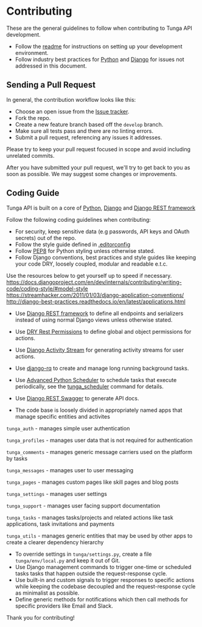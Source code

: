 # Contributing
These are the general guidelines to follow when contributing to Tunga API development.

* Follow the [readme](https://github.com/tunga-io/tunga-api/blob/master/readme.md) for instructions on setting up your development environment.
* Follow industry best practices for [Python](https://www.python.org/) and [Django](https://www.djangoproject.com/) for issues not addressed in this document.

## Sending a Pull Request

In general, the contribution workflow looks like this:

* Choose an open issue from the [Issue tracker](https://github.com/tunga-io/tunga-api/issues).
* Fork the repo.
* Create a new feature branch based off the `develop` branch.
* Make sure all tests pass and there are no linting errors.
* Submit a pull request, referencing any issues it addresses.

Please try to keep your pull request focused in scope and avoid including unrelated commits.

After you have submitted your pull request, we'll try to get back to you as soon as possible. We may suggest some changes or improvements.

## Coding Guide
Tunga API is built on a core of [Python](https://www.python.org/), [Django](https://www.djangoproject.com/) and [Django REST framework](http://www.django-rest-framework.org/)

Follow the following coding guidelines when contributing:

* For security, keep sensitive data (e.g passwords, API keys and OAuth secrets) out of the repo.
* Follow the style guide defined in [.editorconfig](https://github.com/tunga-io/tunga-web/blob/master/.editorconfig)
* Follow [PEP8](https://www.python.org/dev/peps/pep-0008/) for Python styling unless otherwise stated.
* Follow Django conventions, best practices and style guides like keeping your code DRY, loosely coupled, modular and readable e.t.c. 

Use the resources below to get yourself up to speed if necessary.
https://docs.djangoproject.com/en/dev/internals/contributing/writing-code/coding-style/#model-style
https://streamhacker.com/2011/01/03/django-application-conventions/
http://django-best-practices.readthedocs.io/en/latest/applications.html

* Use [Django REST framework](http://www.django-rest-framework.org/) to define all endpoints and serializers instead of using normal Django views unless otherwise stated.
* Use [DRY Rest Permissions](https://github.com/dbkaplan/dry-rest-permissions) to define global and object permissions for actions.
* Use [Django Activity Stream](https://github.com/justquick/django-activity-stream) for generating activity streams for user actions.
* Use [django-rq](https://github.com/rq/django-rq) to create and manage long running background tasks.
* Use [Advanced Python Scheduler](https://apscheduler.readthedocs.io/en/latest/) to schedule tasks that execute periodically, see the [tunga_scheduler](https://github.com/tunga-io/tunga-api/blob/master/tunga_utils/management/commands/tunga_scheduler.py) command for details.
* Use [Django REST Swagger](https://github.com/marcgibbons/django-rest-swagger) to generate API docs.

* The code base is loosely divided in appropriately named apps that manage specific entities and activites

`tunga_auth` - manages simple user authentication

`tunga_profiles` - manages user data that is not required for authentication

`tunga_comments` - manages generic message carriers used on the platform by tasks

`tunga_messages` - manages user to user messaging

`tunga_pages` - manages custom pages like skill pages and blog posts

`tunga_settings` - manages user settings

`tunga_support` - manages user facing support documentation

`tunga_tasks` - manages tasks/projects and related actions like task applications, task invitations and payments

`tunga_utils` - manages generic entities that may be used by other apps to create a clearer dependency hierarchy

* To override settings in `tunga/settings.py`, create a file `tunga/env/local.py` and keep it out of Git.
* Use Django management commands to trigger one-time or scheduled tasks tasks that happen outside the request-response cycle.
* Use built-in and custom signals to trigger responses to specific actions while keeping the codebase decoupled and the request-response cycle as minimalist as possible. 
* Define generic methods for notifications which then call methods for specific providers like Email and Slack.

Thank you for contributing!
